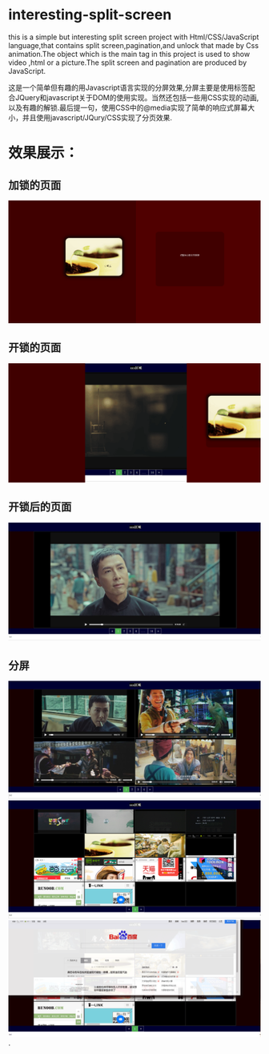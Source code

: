 # interesting-split-screen
<p>    this is a simple but interesting split screen project with Html/CSS/JavaScript language,that contains split screen,pagination,and unlock that made by Css animation.The object which is the main tag in this project  is used to show video ,html or a picture.The split screen and pagination are produced by JavaScript.</p> 
<p>    这是一个简单但有趣的用Javascript语言实现的分屏效果,分屏主要是使用<object>标签配合JQuery和javascript关于DOM的使用实现。当然还包括一些用CSS实现的动画,以及有趣的解锁.最后提一句，使用CSS中的@media实现了简单的响应式屏幕大小，并且使用javascript/JQury/CSS实现了分页效果.</P>

# 效果展示：
## 加锁的页面 
![](https://github.com/xiaobingscuer/interesting-split-screen/blob/master/img/lock.png)
## 开锁的页面
![](https://github.com/xiaobingscuer/interesting-split-screen/blob/master/img/open.png)
## 开锁后的页面
![](https://github.com/xiaobingscuer/interesting-split-screen/blob/master/img/screen.jpg)
## 分屏
![](https://github.com/xiaobingscuer/interesting-split-screen/blob/master/img/screenmore.jpg)
![](https://github.com/xiaobingscuer/interesting-split-screen/blob/master/img/screenmorem.png)
![](https://github.com/xiaobingscuer/interesting-split-screen/blob/master/img/screenbaidu.png).

